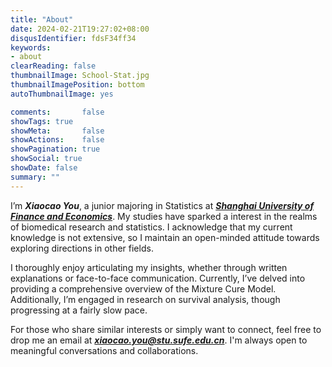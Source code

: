 ```yaml
---
title: "About"
date: 2024-02-21T19:27:02+08:00
disqusIdentifier: fdsF34ff34
keywords:
- about
clearReading: false
thumbnailImage: School-Stat.jpg
thumbnailImagePosition: bottom
autoThumbnailImage: yes

comments:       false
showTags: true
showMeta:       false
showActions:    false
showPagination: true
showSocial: true
showDate: false
summary: ""
---
```


I’m ***Xiaocao You***, a junior majoring in Statistics at ***[Shanghai University of Finance and Economics](https://english.sufe.edu.cn/)***. My studies have sparked a interest in the realms of biomedical research and statistics. I acknowledge that my current knowledge is not extensive, so I maintain an open-minded attitude towards exploring directions in other fields.

I thoroughly enjoy articulating my insights, whether through written explanations or face-to-face communication. Currently, I’ve delved into providing a comprehensive overview of the Mixture Cure Model. Additionally, I’m engaged in research on survival analysis, though progressing at a fairly slow pace.

For those who share similar interests or simply want to connect, feel free to drop me an email at ***<xiaocao.you@stu.sufe.edu.cn>***. I'm always open to meaningful conversations and collaborations.
